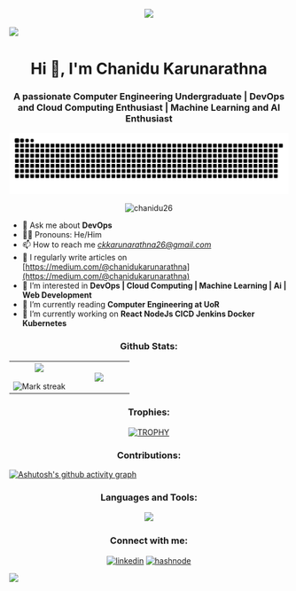 <p align="center" ><img  src = "https://github.com/7oSkaaa/7oSkaaa/blob/main/Images/about_me.gif?raw=true" width = 100px></p>
<img src="https://user-images.githubusercontent.com/73097560/115834477-dbab4500-a447-11eb-908a-139a6edaec5c.gif">

<h1 align="center">Hi 👋, I'm Chanidu Karunarathna</h1>
<h3 align="center">A passionate Computer Engineering Undergraduate |  DevOps and Cloud Computing Enthusiast | Machine Learning and AI Enthusiast</h3>

<div align="center">
  <img src = "https://github.com/7oSkaaa/7oSkaaa/blob/output/github-contribution-grid-snake.svg?" alt = "Snake Game"/>
</div>

<div align="center">
   <p align="center"> <img src="https://komarev.com/ghpvc/?username=chanidu26&label=Profile%20views&color=0e75b6&style=flat" alt="chanidu26" /> </p>
</div>


- 💬 Ask me about **DevOps**
- 🕵️‍♀️ Pronouns: He/Him 
- 📫 How to reach me *ckkarunarathna26@gmail.com*
- 📝 I regularly write articles on [https://medium.com/@chanidukarunarathna](https://medium.com/@chanidukarunarathna)
- 👀 I’m interested in **DevOps | Cloud Computing | Machine Learning | Ai | Web Development**
- 🌱 I’m currently reading **Computer Engineering at UoR**
- 🔭 I’m currently working on **React NodeJs CICD Jenkins Docker Kubernetes**
  

<h3 align="center">Github Stats:</h3>
<table align="center">
<tr border="none">
<td width="50%" align="center">
  
  <img  align="center"  src="https://github-readme-stats.vercel.app/api?username=Chanidu26&theme=dark&show_icons=true&count_private=true" />
  <br></br>
  <img  title="🔥 Get streak stats for your profile at git.io/streak-stats" alt="Mark streak" src="https://github-readme-streak-stats.herokuapp.com/?user=Chanidu26&theme=dark&hide_border=false" /> 
</td>

<td width="50%" align="center">

  <img  align="center"  src="https://github-readme-stats.anuraghazra1.vercel.app/api/top-langs/?username=Chanidu26&theme=dark&hide_border=false&no-bg=true&no-frame=true&langs_count=10"/>
  
  </td>
</tr>
</table>

<h3 align="center">Trophies:</h3>
<div align=center>
  <a href="https://github.com/ryo-ma/github-profile-trophy" title="Go to Source">
      <img align="center" width=84% src="https://github-profile-trophy.vercel.app/?username=Chanidu26&theme=radical&row=1&column=7&margin-h=15&margin-w=5&no-bg=true" alt="TROPHY" />
    </a>
</div>

<h3 align="center">Contributions:</h3>

  [![Ashutosh's github activity graph](https://github-readme-activity-graph.vercel.app/graph?username=Chanidu26&bg_color=000000&color=ffffff&line=4c8d30&point=2b9185&area=true&hide_border=true)](https://github.com/ashutosh00710/github-readme-activity-graph)

<h3 align="center">Languages and Tools:</h3>
<p align="center">
  <a href="https://skillicons.dev">
    <img src="https://skillicons.dev/icons?i=git,aws,cpp,css,discord,docker,postgres,prisma,pug,dynamodb,photoshop,express,figma,firebase,redis,github,html,java,js,linux,md,materialui,nginx,mongodb,mysql,nextjs,nodejs,postman,py,react,redux,tailwind,ts,vscode,kubernetes&perline=14" />
  </a>
</p>


<h3 align="center">Connect with me:</h3>
<p align="center">
<a href="https://www.linkedin.com/in/chanidukarunarathna/" target="blank"><img align="center" src="https://user-images.githubusercontent.com/88904952/234979284-68c11d7f-1acc-4f0c-ac78-044e1037d7b0.png" alt="linkedin" height="50" width="50" /></a>
<a href="https://medium.com/@chanidukarunarathna/" target="blank"><img align="center" src="https://user-images.githubusercontent.com/88904952/234982196-562aea17-5532-4550-8c08-1c7cb994a541.png" alt="hashnode" height="50" width="50" /></a>
</p>


<img src="https://user-images.githubusercontent.com/73097560/115834477-dbab4500-a447-11eb-908a-139a6edaec5c.gif">






